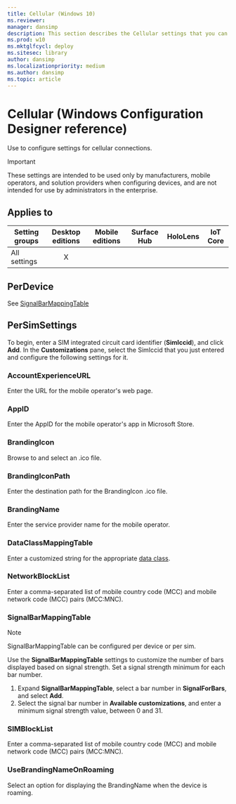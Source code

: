 ```yaml
---
title: Cellular (Windows 10)
ms.reviewer: 
manager: dansimp
description: This section describes the Cellular settings that you can configure in provisioning packages for Windows 10 using Windows Configuration Designer.
ms.prod: w10
ms.mktglfcycl: deploy
ms.sitesec: library
author: dansimp
ms.localizationpriority: medium
ms.author: dansimp
ms.topic: article
---
```


# Cellular (Windows Configuration Designer reference)

Use to configure settings for cellular connections.

>[!IMPORTANT]
>These settings are intended to be used only by manufacturers, mobile operators, and solution providers when configuring devices, and are not intended for use by administrators in the enterprise.

## Applies to

| Setting groups | Desktop editions | Mobile editions | Surface Hub | HoloLens | IoT Core |
| --- | :---: | :---: | :---: | :---: | :---: |
| All settings | X |    |  |  |  |

## PerDevice

See [SignalBarMappingTable](#signalbarmappingtable)

## PerSimSettings

To begin, enter a SIM integrated circuit card identifier (**SimIccid**), and click **Add**. In the **Customizations** pane, select the SimIccid that you just entered and configure the following settings for it.

### AccountExperienceURL

Enter the URL for the mobile operator's web page.

### AppID

Enter the AppID for the mobile operator's app in Microsoft Store.

### BrandingIcon

Browse to and select an .ico file.

### BrandingIconPath

Enter the destination path for the BrandingIcon .ico file.

### BrandingName

Enter the service provider name for the mobile operator.

### DataClassMappingTable

Enter a customized string for the appropriate [data class](/windows/desktop/api/mbnapi/ne-mbnapi-mbn_data_class).

### NetworkBlockList

Enter a comma-separated list of mobile country code (MCC) and mobile network code (MCC) pairs (MCC:MNC).


### SignalBarMappingTable

>[!NOTE]
>SignalBarMappingTable can be configured per device or per sim.

Use the **SignalBarMappingTable** settings to customize the number of bars displayed based on signal strength. Set a signal strength minimum for each bar number.

1. Expand **SignalBarMappingTable**, select a bar number in **SignalForBars**, and select **Add**.
2. Select the signal bar number in **Available customizations**, and enter a minimum signal strength value, between 0 and 31.

### SIMBlockList

Enter a comma-separated list of mobile country code (MCC) and mobile network code (MCC) pairs (MCC:MNC).


### UseBrandingNameOnRoaming

Select an option for displaying the BrandingName when the device is roaming.